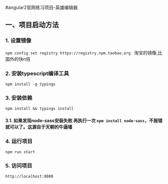 #angular2官网练习项目-英雄编辑器

## 一、项目启动方法
### 1. 设置镜像
`npm config set registry https://registry.npm.taobao.org `  淘宝的镜像,比国外的快n倍
### 2. 安装typescript编译工具
`npm install -g typings`
### 3.  安装依赖
`npm install && typings install`
#### 3.1. 如果发现node-sass安装失败 再执行一次 `npm install node-sass`，不报错就可以了。这源自于天朝的牛逼墙
### 4. 运行项目
`npm run start`
### 5. 访问项目
`http://localhost:8080`
